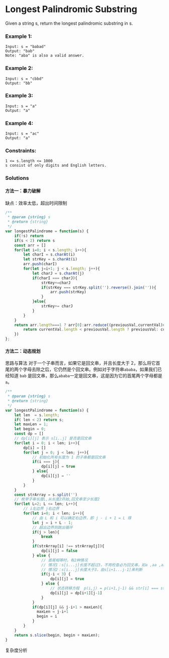 # Longest Palindromic Substring
Given a string s, return the longest palindromic substring in s.

### Example 1:
```
Input: s = "babad"
Output: "bab"
Note: "aba" is also a valid answer.
```

### Example 2:
```
Input: s = "cbbd"
Output: "bb"
```

### Example 3:
```
Input: s = "a"
Output: "a"
```

### Example 4:
```
Input: s = "ac"
Output: "a"
```

### Constraints:
```
1 <= s.length <= 1000
s consist of only digits and English letters.
```

### Solutions
#### 方法一：暴力破解
缺点：效率太低，超出时间限制
```javascript
/**
 * @param {string} s
 * @return {string}
 */
var longestPalindrome = function(s) {
    if(!s) return
    if(s < 2) return s
    const arr = []
    for(let i=0; i < s.length; i++){
        let charI = s.charAt(i)
        let strKey = s.charAt(i)
        arr.push(charI)
        for(let j=i+1; j < s.length; j++){
            let charJ = s.charAt(j)
            if(charI === charJ){
                strKey+=charJ
                if(strKey === strKey.split('').reverse().join('')){
                    arr.push(strKey)
                }
            }else{
                strKey+= charJ
            }
        }
    }
    return arr.length===1 ? arr[0]:arr.reduce((previousVal,currentVal)=>{
        return currentVal.length < previousVal.length ? previousVal: currentVal
    })
};
```
#### 方法二：动态规划
思路与算法
对于一个子串而言，如果它是回文串，并且长度大于 2，那么将它首尾的两个字母去除之后，它仍然是个回文串。例如对于字符串`ababa`，如果我们已经知道 `bab` 是回文串，那么`ababa`一定是回文串，这是因为它的首尾两个字母都是 `a`。

```javascript
/**
 * @param {string} s
 * @return {string}
 */
var longestPalindrome = function(s) {
    let len  = s.length;
    if( len < 2) return s;
    let maxLen = 1;
    let begin = 0;
    const dp = []
    // dp[i][j] 表示 s[i..j] 是否是回文串
    for(let i = 0; i < len; i++){
        dp[i] = []
        for(let j = 0; j < len; j++){
            // 初始化所有长度为 1 的子串都是回文串
            if(i === j){
                dp[i][j] = true
            } else{
                dp[i][j] = ''
            }
        }
    }
    const strArray = s.split('')
    // 枚举子串长度L,从长度2开始,回文串至少长度2
    for(let L=2; L <= len; L++){
        // i左边界 j右边界
        for(let i=0; i < len; i++){
            // 由 L 和 i 可以确定右边界，即 j - i + 1 = L 得
            let j = i + L - 1;
            // 超出边界则跳出循环
            if(j > len){
                break
            }
            if(strArray[i] !== strArray[j]){
                dp[i][j] = false
            } else {
                // 首尾相等时，有2种情况
                // 情况1：s[i...j]长度不超过3，不用检查必为回文串，如a ,aa ,aba 都已处理
                // 情况2：s[i...j]长度大于3，由s[i+1...j-1]来判断
                if(j-i < 3) {
                    dp[i][j] = true
                } else {
                    // 状态转移方程  p(i,j) = p(i+1,j-1) && str[i] === str[j]
                    dp[i][j] = dp[i+1][j-1]
                }
            }
            if(dp[i][j] && j-i+1 > maxLen){
              maxLen = j-i+1
              begin = i
            }
        }
    }
    return s.slice(begin, begin + maxLen);
}
```
复杂度分析
